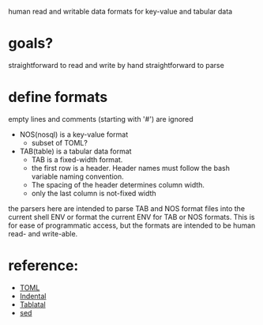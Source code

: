 human read and writable data formats for key-value and tabular data

# goals?
straightforward to read and write by hand
straightforward to parse

# define formats
empty lines and comments (starting with '#') are ignored

* NOS(nosql) is a key-value format
  * subset of TOML?
* TAB(table) is a tabular data format
    * TAB is a fixed-width format.
    * the first row is a header. Header names must follow the bash variable naming convention.
    * The spacing of the header determines column width.
    * only the last column is not-fixed width


the parsers here are intended to parse TAB and NOS format files into the current shell ENV
or format the current ENV for TAB or NOS formats.
This is for ease of programmatic access, but the formats are intended to be human read- and write-able.

# reference:
* [TOML](https://github.com/toml-lang/toml)
* [Indental](https://wiki.xxiivv.com/site/indental.html)
* [Tablatal](https://wiki.xxiivv.com/site/tablatal.html)
* [sed](https://www.grymoire.com/Unix/Sed.html)

